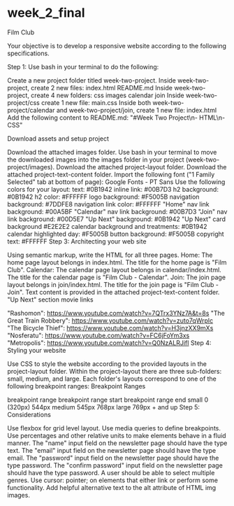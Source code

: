 # week_2_final

Film Club  

Your objective is to develop a responsive website according to the following specifications.

Step 1: Use bash in your terminal to do the following:

Create a new project folder titled week-two-project.
Inside week-two-project, create 2 new files:
index.html
README.md
Inside week-two-project, create 4 new folders:
css
images
calendar
join
Inside week-two-project/css create 1 new file:
main.css
Inside both week-two-project/calendar and week-two-project/join, create 1 new file:
index.html
Add the following content to README.md:
"#Week Two Project\n- HTML\n- CSS"


Download assets and setup project

Download the attached images folder.
Use bash in your terminal to move the downloaded images into the images folder in your project (week-two-project/images).
Download the attached project-layout folder.
Download the attached project-text-content folder.
Import the following font ("1 Family Selected" tab at bottom of page):
Google Fonts - PT Sans
Use the following colors for your layout:
text: #0B1942
inline link: #00B7D3
h2 background: #0B1942
h2 color: #FFFFFF
logo background: #F5005B
navigation background: #7DDFE8
navigation link color: #FFFFFF
"Home" nav link background: #00A5BF
"Calendar" nav link background: #00B7D3
"Join" nav link background: #00D5E7
"Up Next" background: #0B1942
"Up Next" card background #E2E2E2
calendar background and treatments: #0B1942
calendar highlighted day: #F5005B
button background: #F5005B
copyright text: #FFFFFF
Step 3: Architecting your web site

Using semantic markup, write the HTML for all three pages.
Home: The home page layout belongs in index.html.
The title for the home page is "Film Club".
Calendar: The calendar page layout belongs in calendar/index.html.
The title for the calendar page is "Film Club - Calendar".
Join: The join page layout belongs in join/index.html.
The title for the join page is "Film Club - Join".
Text content is provided in the attached project-text-content folder.
"Up Next" section movie links

"Rashomon": https://www.youtube.com/watch?v=7QTrx3YNz7A&t=8s
"The Great Train Robbery": https://www.youtube.com/watch?v=zuto7qWrplc
"The Bicycle Thief": https://www.youtube.com/watch?v=H3jnzXX9mXs
"Nosferatu": https://www.youtube.com/watch?v=FC6jFoYm3xs
"Metropolis": https://www.youtube.com/watch?v=Q0NzALRJifI
Step 4: Styling your website

Use CSS to style the website according to the provided layouts in the project-layout folder.
Within the project-layout there are three sub-folders: small, medium, and large. Each folder's layouts correspond to one of the following breakpoint ranges:
Breakpoint Ranges

breakpoint range	breakpoint range start	breakpoint range end
small	0 (320px)	544px
medium	545px	768px
large	769px	+ and up
Step 5: Considerations

Use flexbox for grid level layout.
Use media queries to define breakpoints.
Use percentages and other relative units to make elements behave in a fluid manner.
The "name" input field on the newsletter page should have the type text.
The "email" input field on the newsletter page should have the type email.
The "password" input field on the newsletter page should have the type password.
The "confirm password" input field on the newsletter page should have the type password.
A user should be able to select multiple genres.
Use cursor: pointer; on elements that either link or perform some functionality.
Add helpful alternative text to the alt attribute of HTML img images.

